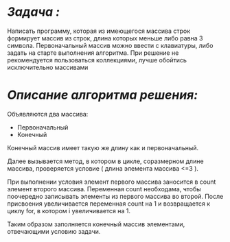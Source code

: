 # *Задача :*

Написать программу, которая из имеющегося массива строк формирует массив из строк, длина которых меньше либо равна 3 символа. Первоначальный массив можно ввести с клавиатуры, либо задать на старте выполнения алгоритма. При решение не рекомендуется пользоваться коллекциями, лучше обойтись исключительно массивами

# *Описание алгоритма решения:*

Объявляются два массива:
- Первоначальный
- Конечный

Конечный массив имеет такую же длину как и первоначальный.

Далее вызывается метод, в котором в цикле, соразмерном длине массива, проверяется условие ( длина элемента массива <=3 ). 

При выполнении условия элемент первого массива заносится в count элемент второго массива. Переменная count необходама, чтобы поочередно записывать элементы из первого массива во второй. После присвоения увеличивается переменная count на 1 и возвращается к циклу for, в котором i увеличивается на 1. 

Таким образом заполняется конечный массив элементами, отвечающими условию задачи.